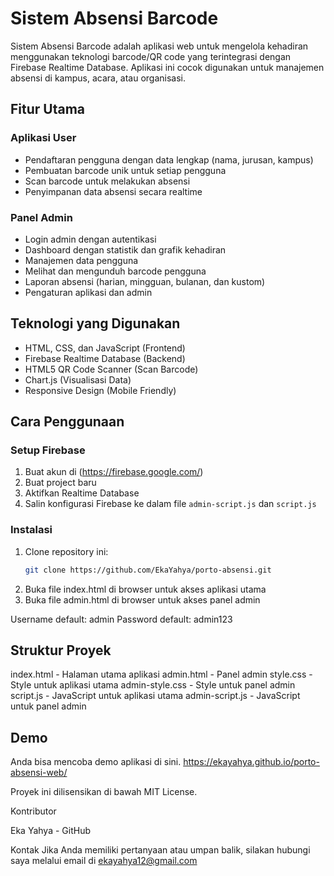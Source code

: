 # Sistem Absensi Barcode

Sistem Absensi Barcode adalah aplikasi web untuk mengelola kehadiran menggunakan teknologi barcode/QR code yang terintegrasi dengan Firebase Realtime Database. Aplikasi ini cocok digunakan untuk manajemen absensi di kampus, acara, atau organisasi.

## Fitur Utama

### Aplikasi User
- Pendaftaran pengguna dengan data lengkap (nama, jurusan, kampus)
- Pembuatan barcode unik untuk setiap pengguna
- Scan barcode untuk melakukan absensi
- Penyimpanan data absensi secara realtime

### Panel Admin
- Login admin dengan autentikasi
- Dashboard dengan statistik dan grafik kehadiran
- Manajemen data pengguna
- Melihat dan mengunduh barcode pengguna
- Laporan absensi (harian, mingguan, bulanan, dan kustom)
- Pengaturan aplikasi dan admin

## Teknologi yang Digunakan

- HTML, CSS, dan JavaScript (Frontend)
- Firebase Realtime Database (Backend)
- HTML5 QR Code Scanner (Scan Barcode)
- Chart.js (Visualisasi Data)
- Responsive Design (Mobile Friendly)

## Cara Penggunaan

### Setup Firebase

1. Buat akun di (https://firebase.google.com/)
2. Buat project baru
3. Aktifkan Realtime Database
4. Salin konfigurasi Firebase ke dalam file `admin-script.js` dan `script.js`

### Instalasi

1. Clone repository ini:
   ```bash
   git clone https://github.com/EkaYahya/porto-absensi.git
2. Buka file index.html di browser untuk akses aplikasi utama
3. Buka file admin.html di browser untuk akses panel admin

Username default: admin
Password default: admin123

## Struktur Proyek

index.html - Halaman utama aplikasi
admin.html - Panel admin
style.css - Style untuk aplikasi utama
admin-style.css - Style untuk panel admin
script.js - JavaScript untuk aplikasi utama
admin-script.js - JavaScript untuk panel admin

## Demo
Anda bisa mencoba demo aplikasi di sini.
https://ekayahya.github.io/porto-absensi-web/ 

Proyek ini dilisensikan di bawah MIT License.

Kontributor

Eka Yahya - GitHub

Kontak
Jika Anda memiliki pertanyaan atau umpan balik, silakan hubungi saya melalui email di ekayahya12@gmail.com
